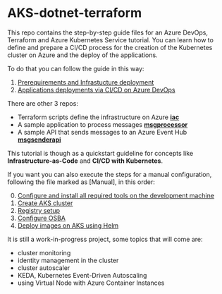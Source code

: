 # AKS-dotnet-terraform

This repo contains the step-by-step guide files for an Azure DevOps, Terraform and Azure Kubernetes Service tutorial.
You can learn how to define and prepare a CI/CD process for the creation of the Kubernetes cluster on Azure and the deploy of the applications.

To do that you can follow the guide in this way:
1. [Prerequirements and Infrastucture deployment](https://github.com/jetiba-ms/AKS-dotnet-terraform/blob/wikiMaster/Prerequirements-and-Infrastructure-deployment.md)
2. [Applications deployments via CI/CD on Azure DevOps](https://github.com/jetiba-ms/AKS-dotnet-terraform/blob/wikiMaster/Deploy-applications-on-the-AKS-cluster.md)

There are other 3 repos:
- Terraform scripts define the infrastructure on Azure **[iac](https://github.com/jetiba-ms/AKS-dotnet-terraform-iac)**
- A sample application to process messages **[msgprocessor](https://github.com/jetiba-ms/AKS-dotnet-terraform-msgprocessor)**
- A sample API that sends messages to an Azure Event Hub **[msgsenderapi](https://github.com/jetiba-ms/AKS-dotnet-terraform-msgsenderapi)**

This tutorial is though as a quickstart guideline for concepts like **Infrastructure-as-Code** and **CI/CD with Kubernetes**.

If you want you can also execute the steps for a manual configuration, following the file marked as [Manual], in this order:

0. [Configure and install all required tools on the development machine](https://github.com/jetiba-ms/AKS-dotnet-terraform/blob/wikiMaster/%5BManual%5D%20Development%20machine%20configuration.md)
1. [Create AKS cluster](https://github.com/jetiba-ms/AKS-dotnet-terraform/blob/wikiMaster/%5BManual%5D%20Create%20AKS%20cluster.md)
2. [Registry setup](https://github.com/jetiba-ms/AKS-dotnet-terraform/blob/wikiMaster/%5BManual%5D%20Registry%20Setup.md)
3. [Configure OSBA](https://github.com/jetiba-ms/AKS-dotnet-terraform/blob/wikiMaster/%5BManual%5D%20Configure%20OSBA.md)
4. [Deploy images on AKS using Helm](https://github.com/jetiba-ms/AKS-dotnet-terraform/blob/wikiMaster/%5BManual%5D%20Deploy%20images%20on%20AKS%20using%20Helm.md)

It is still a work-in-progress project, some topics that will come are:
- cluster monitoring
- identity management in the cluster
- cluster autoscaler
- KEDA, Kubernetes Event-Driven Autoscaling
- using Virtual Node with Azure Container Instances
